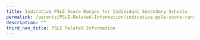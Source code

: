 ```yaml
---
title: Indicative PSLE Score Ranges for Individual Secondary Schools
permalink: /parents/PSLE-Related-Information/indicative-psle-score-ranges-for-individual-secondary-schools/
description: ""
third_nav_title: PSLE Related Information
---
```


